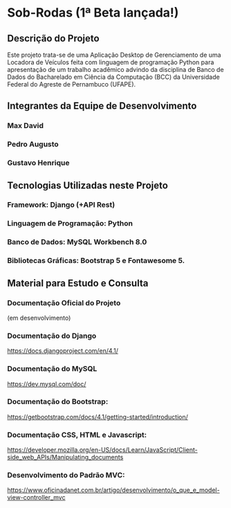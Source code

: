 # Sob-Rodas (1ª Beta lançada!)

## Descrição do Projeto
Este projeto trata-se de uma Aplicação Desktop de Gerenciamento de uma Locadora de Veículos feita com linguagem de programação Python para apresentação de um trabalho acadêmico advindo da disciplina de Banco de Dados do Bacharelado em Ciência da Computação (BCC) da Universidade Federal do Agreste de Pernambuco (UFAPE).

## Integrantes da Equipe de Desenvolvimento
### Max David
### Pedro Augusto
### Gustavo Henrique

## Tecnologias Utilizadas neste Projeto
### Framework: Django (+API Rest)
### Linguagem de Programação: Python 
### Banco de Dados: MySQL Workbench 8.0
### Bibliotecas Gráficas: Bootstrap 5 e Fontawesome 5.

## Material para Estudo e Consulta
### Documentação Oficial do Projeto
(em desenvolvimento)

### Documentação do Django
https://docs.djangoproject.com/en/4.1/

### Documentação do MySQL
https://dev.mysql.com/doc/

### Documentação do Bootstrap:
https://getbootstrap.com/docs/4.1/getting-started/introduction/

### Documentação CSS, HTML e Javascript:
https://developer.mozilla.org/en-US/docs/Learn/JavaScript/Client-side_web_APIs/Manipulating_documents

### Desenvolvimento do Padrão MVC:
https://www.oficinadanet.com.br/artigo/desenvolvimento/o_que_e_model-view-controller_mvc
